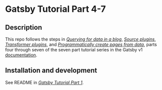 # Gatsby Tutorial Part 4-7

## Description

This repo follows the steps in _[Querying for data in a blog](https://v1.gatsbyjs.org/tutorial/part-four/)_, _[Source plugins](https://v1.gatsbyjs.org/tutorial/part-five/)_, _[Transformer plugins](https://v1.gatsbyjs.org/tutorial/part-six/)_, and _[Programmatically create pages from data](https://v1.gatsbyjs.org/tutorial/part-seven/)_, parts four through seven of the seven part tutorial series in the Gatsby v1 [documentation](https://v1.gatsbyjs.org/tutorial/).

## Installation and development

See README in _[Gatsby Tutorial Part 1](https://github.com/eunicode/gatsby-tut-1)_.
